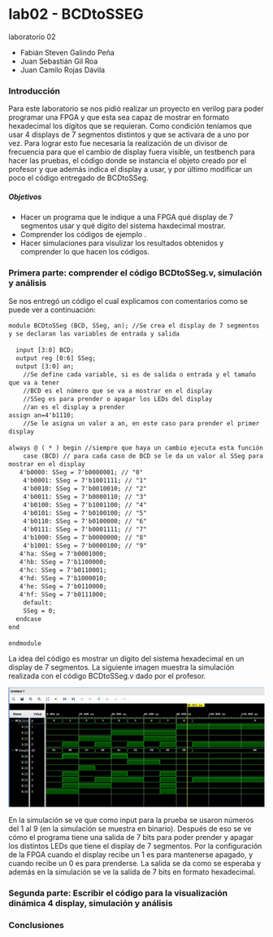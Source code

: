 # lab02 - BCDtoSSEG
laboratorio 02

* Fabián Steven Galindo Peña
* Juan Sebastián Gil Roa
* Juan Camilo Rojas Dávila

### Introducción

Para este laboratorio se nos pidió realizar un proyecto en verilog para poder programar una FPGA y que esta sea capaz de mostrar en formato hexadecimal los dígitos que se requieran. Como condición teníamos que usar 4 displays de 7 segmentos distintos y que se activara de a uno por vez. Para lograr esto fue necesaria la realización de un divisor de frecuencia para que el cambio de display fuera visible, un testbench para hacer las pruebas, el código donde se instancia el objeto creado por el profesor y que además indica el display a usar, y por último modificar un poco el código entregado de BCDtoSSeg.

##### Objetivos

  * Hacer un programa que le indique a una FPGA qué display de 7 segmentos usar y qué dígito del sistema haxdecimal mostrar.
  * Comprender los códigos de ejemplo .
  * Hacer simulaciones para visulizar los resultados obtenidos y comprender lo que hacen los códigos.


### Primera parte: comprender el código BCDtoSSeg.v, simulación y análisis

Se nos entregó un código el cual explicamos con comentarios como se puede ver a continuación:
```
module BCDtoSSeg (BCD, SSeg, an); //Se crea el display de 7 segmentos y se declaran las variables de entrada y salida

  input [3:0] BCD;
  output reg [0:6] SSeg;
  output [3:0] an;
	//Se define cada variable, si es de salida o entrada y el tamaño que va a tener
	//BCD es el número que se va a mostrar en el display
	//SSeg es para prender o apagar los LEDs del display
	//an es el display a prender
assign an=4'b1110;
	//Se le asigna un valor a an, en este caso para prender el primer display

always @ ( * ) begin //siempre que haya un cambio ejecuta esta función
	case (BCD) // para cada caso de BCD se le da un valor al SSeg para mostrar en el display
   4'b0000: SSeg = 7'b0000001; // "0"  
	4'b0001: SSeg = 7'b1001111; // "1" 
	4'b0010: SSeg = 7'b0010010; // "2" 
	4'b0011: SSeg = 7'b0000110; // "3" 
	4'b0100: SSeg = 7'b1001100; // "4" 
	4'b0101: SSeg = 7'b0100100; // "5" 
	4'b0110: SSeg = 7'b0100000; // "6" 
	4'b0111: SSeg = 7'b0001111; // "7" 
	4'b1000: SSeg = 7'b0000000; // "8"  
	4'b1001: SSeg = 7'b0000100; // "9" 
   4'ha: SSeg = 7'b0001000;  
   4'hb: SSeg = 7'b1100000;
   4'hc: SSeg = 7'b0110001;
   4'hd: SSeg = 7'b1000010;
   4'he: SSeg = 7'b0110000;
   4'hf: SSeg = 7'b0111000;
    default:
    SSeg = 0;
  endcase
end

endmodule
```
La idea del código es mostrar un dígito del sistema hexadecimal en un display de 7 segmentos. La siguiente imagen muestra la simulación realizada con el código BCDtoSSeg.v dado por el profesor.

![simulación](https://github.com/unal-edigital1-2020-1/lab02-bcs2sseg-grupo-04/blob/master/src/Nueva%20carpeta/WhatsApp%20Image%202020-04-13%20at%203.40.29%20PM.jpeg)

En la simulación se ve que como input para la prueba se usaron números del 1 al 9 (en la simulación se muestra en binario). Después de eso se ve cómo el programa tiene una salida de 7 bits para poder prender y apagar los distintos LEDs que tiene el display de 7 segmentos. Por la configuración de la FPGA cuando el display recibe un 1 es para mantenerse apagado, y cuando recibe un 0 es para prenderse. La salida se da como se esperaba y además en la simulación se ve la salida de 7 bits en formato hexadecimal.

### Segunda parte: Escribir el código para la visualización dinámica 4 display, simulación y análisis


### Conclusiones

